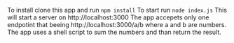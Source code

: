 To install clone this app and run ```npm install```
To start run ```node index.js```
This will start a server on http://localhost:3000
The app accepets only one endpotint that beeing http://localhost:3000/a/b where a and b are numbers. The app uses a shell script to sum the numbers and than return the result.